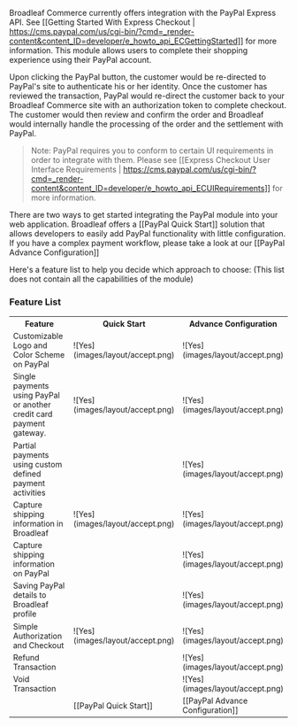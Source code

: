 Broadleaf Commerce currently offers integration with the PayPal Express API. See [[Getting Started With Express Checkout | https://cms.paypal.com/us/cgi-bin/?cmd=_render-content&content_ID=developer/e_howto_api_ECGettingStarted]] for more information. This module allows users to complete their shopping experience using their PayPal account.

Upon clicking the PayPal button, the customer would be re-directed to PayPal's site to authenticate his or her identity. 
Once the customer has reviewed the transaction, PayPal would re-direct the customer back to your Broadleaf Commerce site with an authorization token to complete checkout. 
The customer would then review and confirm the order and Broadleaf would internally handle the processing of the order and the settlement with PayPal. 
> Note: PayPal requires you to conform to certain UI requirements in order to integrate with them. Please see [[Express Checkout User Interface Requirements | https://cms.paypal.com/us/cgi-bin/?cmd=_render-content&content_ID=developer/e_howto_api_ECUIRequirements]] for more information.

There are two ways to get started integrating the PayPal module into your web application. 
Broadleaf offers a [[PayPal Quick Start]] solution that allows developers to easily add PayPal functionality with little configuration.
If you have a complex payment workflow, please take a look at our [[PayPal Advance Configuration]]

Here's a feature list to help you decide which approach to choose:
(This list does not contain all the capabilities of the module)

### Feature List
<table>
  <tr>
    <th>Feature</th>
    <th>Quick Start</th>
    <th>Advance Configuration</th>
  </tr>
  <tr>
    <td>Customizable Logo and Color Scheme on PayPal </td>
    <td>![Yes](images/layout/accept.png)</td>
    <td>![Yes](images/layout/accept.png)</td>
  </tr>
  <tr>
    <td>Single payments using PayPal or another credit card payment gateway. </td>
    <td>![Yes](images/layout/accept.png)</td>
    <td>![Yes](images/layout/accept.png)</td>
  </tr>
  <tr>
    <td>Partial payments using custom defined payment activities </td>
    <td></td>
    <td>![Yes](images/layout/accept.png)</td>
  </tr>
  <tr>
    <td>Capture shipping information in Broadleaf </td>
    <td>![Yes](images/layout/accept.png)</td>
    <td>![Yes](images/layout/accept.png)</td>
  </tr>
  <tr>
    <td>Capture shipping information on PayPal </td>
    <td></td>
    <td>![Yes](images/layout/accept.png)</td>
  </tr>
  <tr>
    <td>Saving PayPal details to Broadleaf profile </td>
    <td></td>
    <td>![Yes](images/layout/accept.png)</td>
  </tr>
  <tr>
    <td>Simple Authorization and Checkout</td>
    <td>![Yes](images/layout/accept.png)</td>
    <td>![Yes](images/layout/accept.png)</td>
  </tr>  
  <tr>
    <td>Refund Transaction</td>
    <td></td>
    <td>![Yes](images/layout/accept.png)</td>
  </tr>
  <tr>
    <td>Void Transaction</td>
    <td></td>
    <td>![Yes](images/layout/accept.png)</td>
  </tr>
    <td></td>
    <td>[[PayPal Quick Start]]</td>
    <td>[[PayPal Advance Configuration]]</td>
  </tr>  
</table>